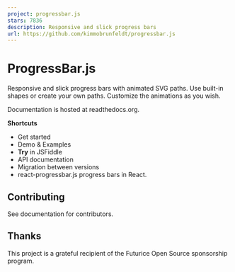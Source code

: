 ```yaml
---
project: progressbar.js
stars: 7836
description: Responsive and slick progress bars 
url: https://github.com/kimmobrunfeldt/progressbar.js
---
```


ProgressBar.js
==============

  

  

Responsive and slick progress bars with animated SVG paths. Use built-in shapes or create your own paths. Customize the animations as you wish.

Documentation is hosted at readthedocs.org.

**Shortcuts**

-   Get started
-   Demo & Examples
-   **Try** in JSFiddle
-   API documentation
-   Migration between versions
-   react-progressbar.js progress bars in React.

Contributing
------------

See documentation for contributors.

Thanks
------

This project is a grateful recipient of the Futurice Open Source sponsorship program.
